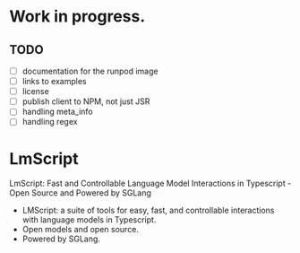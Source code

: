 # Work in progress.

## TODO

- [ ] documentation for the runpod image
- [ ] links to examples
- [ ] license
- [ ] publish client to NPM, not just JSR
- [ ] handling meta_info
- [ ] handling regex

# LmScript

LmScript: Fast and Controllable Language Model Interactions in Typescript - Open
Source and Powered by SGLang

- LMScript: a suite of tools for easy, fast, and controllable interactions with
  language models in Typescript.
- Open models and open source.
- Powered by SGLang.
